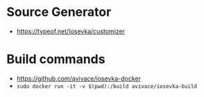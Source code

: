 # Source Generator
- https://typeof.net/Iosevka/customizer

# Build commands
- https://github.com/avivace/iosevka-docker
- `sudo docker run -it -v $(pwd):/build avivace/iosevka-build`
